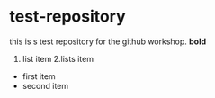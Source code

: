# test-repository
this is s test repository for the github workshop.
**bold**
1. list item
2.lists item

* first item
* second item
